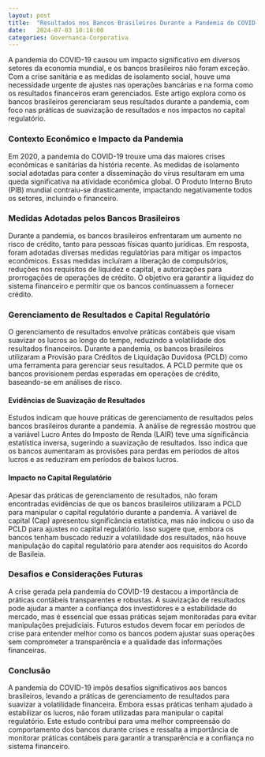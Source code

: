 ```yaml
---
layout: post
title:  "Resultados nos Bancos Brasileiros Durante a Pandemia do COVID-19"
date:   2024-07-03 10:18:00
categories: Governanca-Corporativa
---
```


A pandemia do COVID-19 causou um impacto significativo em diversos setores da economia mundial, e os bancos brasileiros não foram exceção. Com a crise sanitária e as medidas de isolamento social, houve uma necessidade urgente de ajustes nas operações bancárias e na forma como os resultados financeiros eram gerenciados. Este artigo explora como os bancos brasileiros gerenciaram seus resultados durante a pandemia, com foco nas práticas de suavização de resultados e nos impactos no capital regulatório.

### Contexto Econômico e Impacto da Pandemia

Em 2020, a pandemia do COVID-19 trouxe uma das maiores crises econômicas e sanitárias da história recente. As medidas de isolamento social adotadas para conter a disseminação do vírus resultaram em uma queda significativa na atividade econômica global. O Produto Interno Bruto (PIB) mundial contraiu-se drasticamente, impactando negativamente todos os setores, incluindo o financeiro.

### Medidas Adotadas pelos Bancos Brasileiros

Durante a pandemia, os bancos brasileiros enfrentaram um aumento no risco de crédito, tanto para pessoas físicas quanto jurídicas. Em resposta, foram adotadas diversas medidas regulatórias para mitigar os impactos econômicos. Essas medidas incluíram a liberação de compulsórios, reduções nos requisitos de liquidez e capital, e autorizações para prorrogações de operações de crédito. O objetivo era garantir a liquidez do sistema financeiro e permitir que os bancos continuassem a fornecer crédito.

### Gerenciamento de Resultados e Capital Regulatório

O gerenciamento de resultados envolve práticas contábeis que visam suavizar os lucros ao longo do tempo, reduzindo a volatilidade dos resultados financeiros. Durante a pandemia, os bancos brasileiros utilizaram a Provisão para Créditos de Liquidação Duvidosa (PCLD) como uma ferramenta para gerenciar seus resultados. A PCLD permite que os bancos provisionem perdas esperadas em operações de crédito, baseando-se em análises de risco.

#### Evidências de Suavização de Resultados

Estudos indicam que houve práticas de gerenciamento de resultados pelos bancos brasileiros durante a pandemia. A análise de regressão mostrou que a variável Lucro Antes do Imposto de Renda (LAIR) teve uma significância estatística inversa, sugerindo a suavização de resultados. Isso indica que os bancos aumentaram as provisões para perdas em períodos de altos lucros e as reduziram em períodos de baixos lucros.

#### Impacto no Capital Regulatório

Apesar das práticas de gerenciamento de resultados, não foram encontradas evidências de que os bancos brasileiros utilizaram a PCLD para manipular o capital regulatório durante a pandemia. A variável de capital (Cap) apresentou significância estatística, mas não indicou o uso da PCLD para ajustes no capital regulatório. Isso sugere que, embora os bancos tenham buscado reduzir a volatilidade dos resultados, não houve manipulação do capital regulatório para atender aos requisitos do Acordo de Basileia.

### Desafios e Considerações Futuras

A crise gerada pela pandemia do COVID-19 destacou a importância de práticas contábeis transparentes e robustas. A suavização de resultados pode ajudar a manter a confiança dos investidores e a estabilidade do mercado, mas é essencial que essas práticas sejam monitoradas para evitar manipulações prejudiciais. Futuros estudos devem focar em períodos de crise para entender melhor como os bancos podem ajustar suas operações sem comprometer a transparência e a qualidade das informações financeiras.

### Conclusão

A pandemia do COVID-19 impôs desafios significativos aos bancos brasileiros, levando a práticas de gerenciamento de resultados para suavizar a volatilidade financeira. Embora essas práticas tenham ajudado a estabilizar os lucros, não foram utilizadas para manipular o capital regulatório. Este estudo contribui para uma melhor compreensão do comportamento dos bancos durante crises e ressalta a importância de monitorar práticas contábeis para garantir a transparência e a confiança no sistema financeiro.